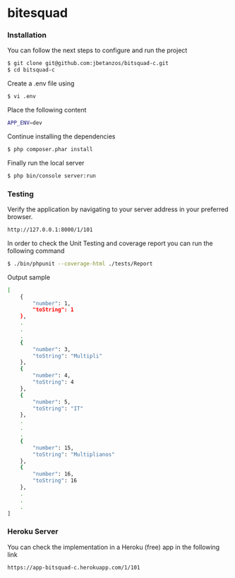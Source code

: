 # bitesquad

### Installation

You can follow the next steps to configure and run the project

```sh
$ git clone git@github.com:jbetanzos/bitsquad-c.git
$ cd bitsquad-c
```

Create a .env file using 

```sh
$ vi .env
```

Place the following content
```sh
APP_ENV=dev
```

Continue installing the dependencies
```sh
$ php composer.phar install
```

Finally run the local server
```sh
$ php bin/console server:run
```
### Testing

Verify the application by navigating to your server address in your preferred browser.

```sh
http://127.0.0.1:8000/1/101
```

In order to check the Unit Testing and coverage report you can run the following command 
```sh
$ ./bin/phpunit --coverage-html ./tests/Report
```

Output sample
```sh
[
    {
        "number": 1,
        "toString": 1
    },
    .
    .
    .
    {
        "number": 3,
        "toString": "Multipli"
    },
    {
        "number": 4,
        "toString": 4
    },
    {
        "number": 5,
        "toString": "IT"
    },
    .
    .
    .
    {
        "number": 15,
        "toString": "Multiplianos"
    },
    {
        "number": 16,
        "toString": 16
    },
    .
    .
    .
]
```

### Heroku Server
You can check the implementation in a Heroku (free) app in the following link

```sh
https://app-bitsquad-c.herokuapp.com/1/101
```
